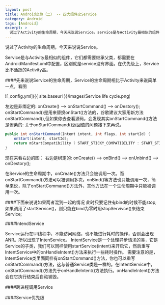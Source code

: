 ```yaml
---
layout: post
title: Android之旅（二） -- 四大组件之Service
category: Android
tags: [Android]
excerpt: >
  说过了Activity的生命周期，今天来说说Service。service是与Activity最相似的组件，它们都需要继承父类，都需要在
---
```


说过了Activity的生命周期，今天来说说Service。

Service是与Activity最相似的组件，它们都需要继承父类，都需要在AndroidManifest.xml中配置，区别就是service没有界面。在优先级上，Service比不活跃的Activity高。

####先来说说Service的生命周期，Service的生命周期相比于Activity来说简单一点，看图

![_config.yml]({{ site.baseurl }}/images/Service life cycle.png)  

左边是非绑定的: onCreate() --> onStartCommand() --> onDestory();
    onStartCommand()是用来替换onStart()方法的，谷歌建议大家用新方法onStartCommand(),但如果你去查看源码，会发现其实onStartCommand()方法是酱紫的: 关于onStartCommand()返回值的问题接下来再说。
``` java
public int onStartCommand(Intent intent, int flags, int startId) {
    onStart(intent, startId);
    return mStartCompatibility ? START_STICKY_COMPATIBILITY : START_STICKY;
}
```
现在来看右边的图：
右边是绑定的: onCreate() --> onBind() --> onUnbind() --> onDestory();

在Service的生命周期中，onCreate()方法只会被调用一次。而onStartCommand()方法可以被调用多次，onBind()等方法也只能调用一次，简单来说，除了onStartCommand()方法外，其他方法在一个生命周期中只能被调用一次。

####下面来说说如果两者混到一起的情况
此时只要记住有bind的时候不能stop;
如果调用了startService()，则只能在bind为零时用stopServivce()来结束Service;

####IntendService

Service运行在UI线程中，不能访问网络，也不能进行耗时的操作，否则会出现ANR。所以出现了IntenService。
IntentService是一个处理异步请求的类，它是Service的子类，我们可以同样使用startService(intent)来开启它，然后重写IntentService中的onHandleIntent()方法来执行一些耗时操作。
需要注意的是，IntentService类里面同样有onStartCommand()方法，你也可以重写onStartCommand()方法，这与普通Service类是一样的。在IntentService中，onStartCommand()方法先于onHandleIntent()方法执行。onHandleIntent()方法会在它执行结束后自动销毁。

####跨进程调用Service




####Service优先级


























